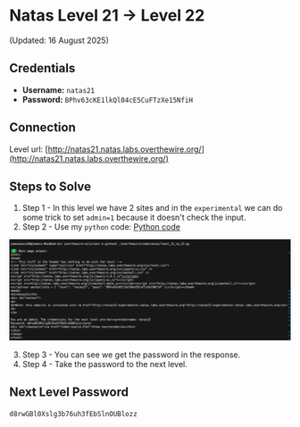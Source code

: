 # Natas Level 21 → Level 22
(Updated: 16 August 2025)

## Credentials
- **Username:** `natas21`
- **Password:** `BPhv63cKE1lkQl04cE5CuFTzXe15NfiH`

## Connection
Level url: [http://natas21.natas.labs.overthewire.org/](http://natas21.natas.labs.overthewire.org/)

## Steps to Solve
1. Step 1 - In this level we have 2 sites and in the `experimental` we can do some trick to set `admin=1` because it doesn't check the input.
2. Step 2 - Use my `python` code: [Python code](../code/natas/level_21_to_22.py)

![Screenshot image](../screenshots/natas_level_21_to_22.png)

3. Step 3 - You can see we get the password in the response.
4. Step 4 - Take the password to the next level.

## Next Level Password
`d8rwGBl0Xslg3b76uh3fEbSlnOUBlozz`